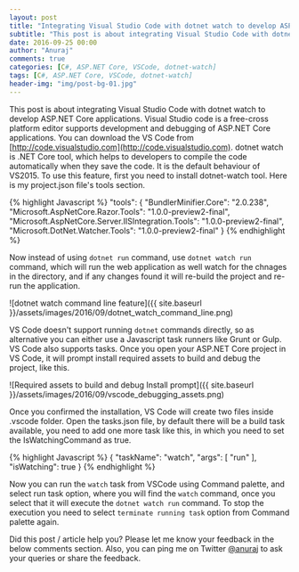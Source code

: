 ```yaml
---
layout: post
title: "Integrating Visual Studio Code with dotnet watch to develop ASP.NET Core applications"
subtitle: "This post is about integrating Visual Studio Code with dotnet watch to develop ASP.NET Core applications. Visual Studio code is a free-cross platform editor supports development and debugging of ASP.NET Core applications. You can download the VS Code from http://code.visualstudio.com."
date: 2016-09-25 00:00
author: "Anuraj"
comments: true
categories: [C#, ASP.NET Core, VSCode, dotnet-watch]
tags: [C#, ASP.NET Core, VSCode, dotnet-watch]
header-img: "img/post-bg-01.jpg"
---
```

This post is about integrating Visual Studio Code with dotnet watch to develop ASP.NET Core applications. Visual Studio code is a free-cross platform editor supports development and debugging of ASP.NET Core applications. You can download the VS Code from [http://code.visualstudio.com](http://code.visualstudio.com). dotnet watch is .NET Core tool, which helps to developers to compile the code automatically when they save the code. It is the default behaviour of VS2015. To use this feature, first you need to install dotnet-watch tool. Here is my project.json file's tools section.

{% highlight Javascript %}
"tools": {
  "BundlerMinifier.Core": "2.0.238",
  "Microsoft.AspNetCore.Razor.Tools": "1.0.0-preview2-final",
  "Microsoft.AspNetCore.Server.IISIntegration.Tools": "1.0.0-preview2-final",
  "Microsoft.DotNet.Watcher.Tools": "1.0.0-preview2-final"
}
{% endhighlight %}

Now instead of using `dotnet run` command, use `dotnet watch run` command, which will run the web application as well watch for the chnages in the directory, and if any changes found it will re-build the project and re-run the application.

![dotnet watch command line feature]({{ site.baseurl }}/assets/images/2016/09/dotnet_watch_command_line.png)

VS Code doesn't support running `dotnet` commands directly, so as alternative you can either use a Javascript task runners like Grunt or Gulp. VS Code also supports tasks. Once you open your ASP.NET Core project in VS Code, it will prompt install required assets to build and debug the project, like this. 

![Required assets to build and debug Install prompt]({{ site.baseurl }}/assets/images/2016/09/vscode_debugging_assets.png)

Once you confirmed the installation, VS Code will create two files inside .vscode folder. Open the tasks.json file, by default there will be a build task available, you need to add one more task like this, in which you need to set the IsWatchingCommand as true.

{% highlight Javascript %}
{
    "taskName": "watch",
    "args": [
        "run"
    ],
    "isWatching": true
}
{% endhighlight %}

Now you can run the `watch` task from VSCode using Command palette, and select run task option, where you will find the `watch` command, once you select that it will execute the `dotnet watch run` command. To stop the execution you need to select `terminate running task` option from Command palette again.

Did this post / article help you? Please let me know your feedback in the below comments section. Also, you can ping me on Twitter [@anuraj](http://twitter.com/anuraj) to ask your queries or share the feedback.
